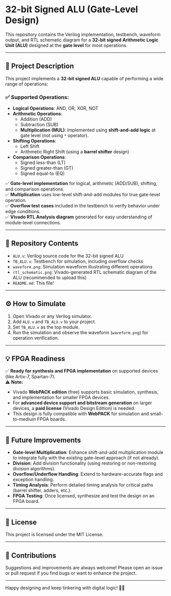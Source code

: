 # 32-bit Signed ALU (Gate-Level Design)

This repository contains the Verilog implementation, testbench, waveform output, and RTL schematic diagram for a **32-bit signed Arithmetic Logic Unit (ALU)** designed at the **gate level** for most operations.

---

## 📝 Project Description

This project implements a **32-bit signed ALU** capable of performing a wide range of operations:

### ✅ Supported Operations:
- **Logical Operations**: AND, OR, XOR, NOT  
- **Arithmetic Operations**:  
  - Addition (ADD)  
  - Subtraction (SUB)  
  - **Multiplication (MUL)**: Implemented using **shift-and-add logic** at gate level (not using `*` operator).  
- **Shifting Operations**:  
  - Left Shift  
  - Arithmetic Right Shift (using a **barrel shifter** design)  
- **Comparison Operations**:  
  - Signed less-than (LT)  
  - Signed greater-than (GT)  
  - Signed equal-to (EQ)

✅ **Gate-level implementation** for logical, arithmetic (ADD/SUB), shifting, and comparison operations.  
✅ **Multiplication** uses low-level shift-and-add modules for true gate-level operation.  
✅ **Overflow test cases** included in the testbench to verify behavior under edge conditions.  
✅ **Vivado RTL Analysis diagram** generated for easy understanding of module-level connections.

---

## 📂 Repository Contents

- `ALU.v`: Verilog source code for the 32-bit signed ALU  
- `TB_ALU.v`: Testbench for simulation, including overflow checks  
- `waveform.png`: Simulation waveform illustrating different operations  
- `rtl_schematic.png`: Vivado-generated RTL schematic diagram of the ALU (recommended to upload this)  
- `README.md`: This file!

---

## ⚙️ How to Simulate

1. Open Vivado or any Verilog simulator.  
2. Add `ALU.v` and `TB_ALU.v` to your project.  
3. Set `TB_ALU.v` as the top module.  
4. Run the simulation and observe the waveform (`waveform.png`) for operation verification.

---

## 💡 FPGA Readiness

✅ **Ready for synthesis and FPGA implementation** on supported devices (like Artix-7, Spartan-7).  
⚠️ **Note:**  
- Vivado **WebPACK edition** (free) supports basic simulation, synthesis, and implementation for smaller FPGA devices.  
- For **advanced device support and bitstream generation** on larger devices, a **paid license** (Vivado Design Edition) is needed.  
- This design is fully compatible with **WebPACK** for simulation and small-to-medium FPGA boards.

---

## 🔬 Future Improvements

- **Gate-level Multiplication**: Enhance shift-and-add multiplication module to integrate fully with the existing gate-level approach (if not already).  
- **Division**: Add division functionality (using restoring or non-restoring division algorithms).  
- **Overflow/Underflow Handling**: Extend to hardware-accurate flags and exception handling.  
- **Timing Analysis**: Perform detailed timing analysis for critical paths (barrel shifter, adders, etc.).  
- **FPGA Testing**: Once licensed, synthesize and test the design on an FPGA board.

---

## 📜 License

This project is licensed under the MIT License.

---

## 🤝 Contributions

Suggestions and improvements are always welcome! Please open an issue or pull request if you find bugs or want to enhance the project.

---

Happy designing and keep tinkering with digital logic! 🚀🔧
